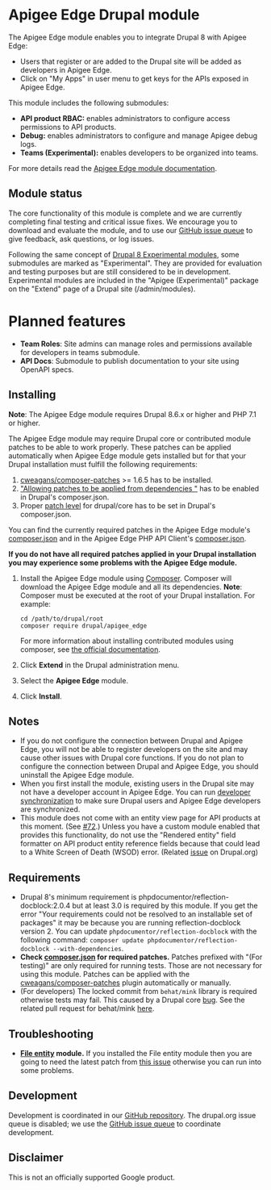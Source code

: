 # Apigee Edge Drupal module

The Apigee Edge module enables you to integrate Drupal 8 with Apigee Edge:  

* Users that register or are added to the Drupal site will be added as developers in Apigee Edge.
* Click on "My Apps" in user menu to get keys for the APIs exposed in Apigee Edge.

This module includes the following submodules:
* __API product RBAC:__ enables administrators to configure access permissions to API products.
* __Debug:__ enables administrators to configure and manage Apigee debug logs.
* __Teams (Experimental):__ enables developers to be organized into teams.

For more details read the [Apigee Edge module documentation](https://www.drupal.org/docs/8/modules/apigee-edge). 

## Module status

The core functionality of this module is complete and we are currently completing final testing and critical
issue fixes. We encourage you to download and evaluate the module, and to use our 
[GitHub issue queue](https://github.com/apigee/apigee-edge-drupal/issues) to give feedback, ask questions, 
or log issues.

Following the same concept of [Drupal 8 Experimental modules](https://www.drupal.org/core/experimental), 
some submodules are marked as "Experimental". They are provided for evaluation and testing purposes but are still 
considered to be in development. Experimental modules are included in the "Apigee (Experimental)" package
 on the "Extend" page of a Drupal site (/admin/modules).

# Planned features
* __Team Roles__: Site admins can manage roles and permissions available for developers in teams submodule.
* __API Docs__: Submodule to publish documentation to your site using OpenAPI specs.

## Installing

**Note**: The Apigee Edge module requires Drupal 8.6.x or higher and PHP 7.1 or higher.

The Apigee Edge module may require Drupal core or contributed module
patches to be able to work properly. These patches can be applied
automatically when Apigee Edge module gets installed but for that your
Drupal installation must fulfill the following requirements:

1. [cweagans/composer-patches](https://packagist.org/packages/cweagans/composer-patches) >= 1.6.5 has to be installed.
2. ["Allowing patches to be applied from dependencies
"](https://github.com/cweagans/composer-patches/tree/1.6.5#allowing-patches-to-be-applied-from-dependencies)
has to be enabled in Drupal's composer.json.
3. Proper [patch level](https://github.com/cweagans/composer-patches/pull/101#issue-104810467)
for drupal/core has to be set in Drupal's composer.json.

You can find the currently required patches in the Apigee Edge module's [composer.json](https://github.com/apigee/apigee-edge-drupal/blob/8.x-1.x/composer.json)
and in the Apigee Edge PHP API Client's [composer.json](https://github.com/apigee/apigee-client-php/blob/2.x/composer.json).

**If you do not have all required patches applied in your Drupal
installation you may experience some problems with the Apigee Edge
module.**

1. Install the Apigee Edge module using [Composer](https://getcomposer.org/).
  Composer will download the Apigee Edge module and all its dependencies.
  **Note**: Composer must be executed at the root of your Drupal installation.
  For example:
   ```
   cd /path/to/drupal/root
   composer require drupal/apigee_edge
   ```

    For more information about installing contributed modules using composer, see [the official documentation](https://www.drupal.org/docs/develop/using-composer/using-composer-to-manage-drupal-site-dependencies#managing-contributed).
2. Click **Extend** in the Drupal administration menu.
3. Select the **Apigee Edge** module.
4. Click **Install**.

## Notes

* If you do not configure the connection between Drupal and Apigee Edge, you will not be able to register developers on
  the site and may cause other issues with Drupal core functions. If you do not plan to configure the connection between 
  Drupal and Apigee Edge, you should uninstall the Apigee Edge module.
* When you first install the module, existing users in the Drupal site may not have a developer account in Apigee Edge.
  You can run [developer synchronization](https://www.drupal.org/docs/8/modules/apigee-edge/synchronize-developers-with-apigee-edge)
  to make sure Drupal users and Apigee Edge developers are synchronized.
* This module does not come with an entity view page for API products at this moment. (See
  [#72](https://github.com/apigee/apigee-edge-drupal/issues/72).) Unless you have a custom module enabled that provides
  this functionality, do not use the "Rendered entity" field formatter on API product entity reference fields because
  that could lead to a White Screen of Death (WSOD) error. (Related [issue](http://dgo.to/2951487) on Drupal.org)

## Requirements

* Drupal 8's minimum requirement is phpdocumentor/reflection-docblock:2.0.4 but at least 3.0 is required by this module. If you get the error  "Your requirements could not be resolved to an installable set of packages" it may be because you are running reflection-docblock version 2. You can update `phpdocumentor/reflection-docblock` with the following command: `composer update phpdocumentor/reflection-docblock --with-dependencies`.
* **Check [composer.json](https://github.com/apigee/apigee-edge-drupal/blob/8.x-1.x/composer.json) for required patches.** Patches prefixed with "(For testing)" are only required for running tests. Those are not necessary for using this module. Patches can be applied with the [cweagans/composer-patches](https://packagist.org/packages/cweagans/composer-patches) plugin automatically or manually.
* (For developers) The locked commit from `behat/mink` library is required otherwise tests may fail. This caused by a Drupal core [bug](https://www.drupal.org/project/drupal/issues/2956279). See the related pull request for behat/mink [here](https://github.com/minkphp/Mink/pull/760).

## Troubleshooting

* **[File entity](https://www.drupal.org/project/file_entity) module.** If you installed the File entity module then you are going to need the latest patch from [this issue](https://www.drupal.org/project/file_entity/issues/2977747) otherwise you can run into some problems.

## Development

Development is coordinated in our [GitHub repository](https://github.com/apigee/apigee-edge-drupal). The drupal.org issue queue is disabled; we use the [GitHub issue queue](https://github.com/apigee/apigee-edge-drupal/issues) to coordinate development.

## Disclaimer

This is not an officially supported Google product.

